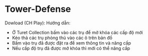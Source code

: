 # Tower-Defense
Dowload (CH Play):
Hướng dẫn:
- Ở Turet Collection bấm vào các trụ để mở khóa các cấp độ mới
- Kéo thả các trụ phòng thủ vào các ô trên bản đồ
- Bấm vào trụ đã được đặt ra để xem thông tin và nâng cấp
- Nếu cấp độ trụ đã được mở khóa thì mới có thể nâng cấp
